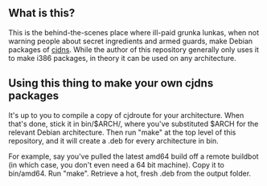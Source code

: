 ## What is this?

This is the behind-the-scenes place where ill-paid grunka lunkas, when not warning people about secret ingredients and armed guards, make Debian packages of [cjdns](https://github.com/cjdelisle/cjdns/). While the author of this repository generally only uses it to make i386 packages, in theory it can be used on any architecture.

## Using this thing to make your own cjdns packages

It's up to you to compile a copy of cjdroute for your architecture. When that's done, stick it in bin/$ARCH/, where you've substituted $ARCH for the relevant Debian architecture. Then run "make" at the top level of this repository, and it will create a .deb for every architecture in bin.

For example, say you've pulled the latest amd64 build off a remote buildbot (in which case, you don't even need a 64 bit machine). Copy it to bin/amd64. Run "make". Retrieve a hot, fresh .deb from the output folder.
